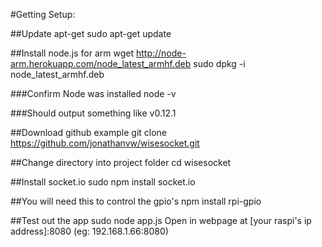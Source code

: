 #Getting Setup:

##Update apt-get
    sudo apt-get update

##Install node.js for arm
    wget http://node-arm.herokuapp.com/node_latest_armhf.deb
    sudo dpkg -i node_latest_armhf.deb

###Confirm Node was installed
    node -v

###Should output something like
    v0.12.1

##Download github example
    git clone https://github.com/jonathanvw/wisesocket.git

##Change directory into project folder
    cd wisesocket

##Install socket.io
    sudo npm install socket.io

##You will need this to control the gpio's
    npm install rpi-gpio

##Test out the app
    sudo node app.js
Open in webpage at [your raspi's ip address]:8080 (eg: 192.168.1.66:8080)
